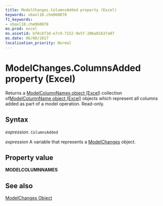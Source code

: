 ```yaml
---
title: ModelChanges.ColumnsAdded property (Excel)
keywords: vbaxl10.chm960078
f1_keywords:
- vbaxl10.chm960078
ms.prod: excel
ms.assetid: bf8cbf3d-e7c9-7152-9e5f-206a01637a87
ms.date: 06/08/2017
localization_priority: Normal
---
```



# ModelChanges.ColumnsAdded property (Excel)

Returns a [ModelColumnNames object (Excel)](Excel.modelcolumnnames.md) collection of[ModelColumnName object (Excel)](Excel.modelcolumnname.md) objects which represent all columns added as part of a model operation. Read-only.


## Syntax

_expression_. `ColumnsAdded`

_expression_ A variable that represents a [ModelChanges](Excel.modelchanges.md) object.


## Property value

 **MODELCOLUMNNAMES**


## See also



[ModelChanges Object](Excel.modelchanges.md)

